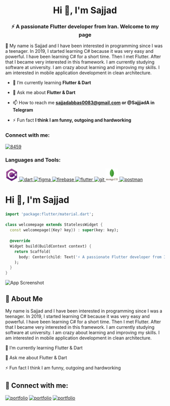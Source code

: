 <h1 align="center">Hi 👋, I'm Sajjad</h1>
<h3 align="center">⚡ A passionate Flutter developer from Iran. Welcome to my page</h3>

💫 My name is Sajjad and I have been interested in programming since I was a teenager. In 2019, I started learning C# because it was very easy and powerful. I have been learning C# for a short time. Then I met Flutter. After that I became very interested in this framework. I am currently studying software at university. I am crazy about learning and improving my skills. I am interested in mobile application development in clean architecture.

- 🌱 I’m currently learning **Flutter & Dart**

- 💬 Ask me about **Flutter & Dart**

- 📫 How to reach me **sajjadabbas0083@gmail.com or @SajjjadA in Telegram**

- ⚡ Fun fact **I think I am funny, outgoing and hardworking**

<h3 align="left">Connect with me:</h3>
<p align="left">
<a href="https://discord.gg/8459" target="blank"><img align="center" src="https://raw.githubusercontent.com/rahuldkjain/github-profile-readme-generator/master/src/images/icons/Social/discord.svg" alt="8459" height="30" width="40" /></a>
</p>

<h3 align="left">Languages and Tools:</h3>
<p align="left"> <a href="https://www.w3schools.com/cs/" target="_blank" rel="noreferrer"> <img src="https://raw.githubusercontent.com/devicons/devicon/master/icons/csharp/csharp-original.svg" alt="csharp" width="40" height="40"/> </a> <a href="https://dart.dev" target="_blank" rel="noreferrer"> <img src="https://www.vectorlogo.zone/logos/dartlang/dartlang-icon.svg" alt="dart" width="40" height="40"/> </a> <a href="https://www.figma.com/" target="_blank" rel="noreferrer"> <img src="https://www.vectorlogo.zone/logos/figma/figma-icon.svg" alt="figma" width="40" height="40"/> </a> <a href="https://firebase.google.com/" target="_blank" rel="noreferrer"> <img src="https://www.vectorlogo.zone/logos/firebase/firebase-icon.svg" alt="firebase" width="40" height="40"/> </a> <a href="https://flutter.dev" target="_blank" rel="noreferrer"> <img src="https://www.vectorlogo.zone/logos/flutterio/flutterio-icon.svg" alt="flutter" width="40" height="40"/> </a> <a href="https://git-scm.com/" target="_blank" rel="noreferrer"> <img src="https://www.vectorlogo.zone/logos/git-scm/git-scm-icon.svg" alt="git" width="40" height="40"/> </a> <a href="https://www.mongodb.com/" target="_blank" rel="noreferrer"> <img src="https://raw.githubusercontent.com/devicons/devicon/master/icons/mongodb/mongodb-original-wordmark.svg" alt="mongodb" width="40" height="40"/> </a> <a href="https://postman.com" target="_blank" rel="noreferrer"> <img src="https://www.vectorlogo.zone/logos/getpostman/getpostman-icon.svg" alt="postman" width="40" height="40"/> </a> </p>



# Hi 👋, I'm Sajjad
```dart
import 'package:flutter/material.dart';

class welcomepage extends StatelessWidget {
  const welcomepage({Key? key}) : super(key: key);

  @override
  Widget build(BuildContext context) {
    return Scaffold(
      body: Center(child: Text('⚡ A passionate Flutter developer from Iran. Welcome to my page'),),
    );
  }
}

```

![App Screenshot](https://raw.githubusercontent.com/MicaelliMedeiros/micaellimedeiros/master/image/computer-illustration.png)


## 🚀 About Me
My name is Sajjad and I have been interested in programming since I was a teenager. In 2019, I started learning C# because it was very easy and powerful. I have been learning C# for a short time. Then I met Flutter. After that I became very interested in this framework. I am currently studying software at university. I am crazy about learning and improving my skills. I am interested in mobile application development in clean architecture.

🧠 I’m currently learning Flutter & Dart

💬 Ask me about Flutter & Dart

⚡ Fun fact I think I am funny, outgoing and hardworking
## 📣 Connect with me:

[![portfolio](https://camo.githubusercontent.com/571384769c09e0c66b45e39b5be70f68f552db3e2b2311bc2064f0d4a9f5983b/68747470733a2f2f696d672e736869656c64732e696f2f62616467652f476d61696c2d4431343833363f7374796c653d666f722d7468652d6261646765266c6f676f3d676d61696c266c6f676f436f6c6f723d7768697465)](mailto:sajjadabbas0083@gmail.com?subject=Mail%20from%20Github%20Profile)
[![portfolio](https://camo.githubusercontent.com/3dec4101c297b3201a6b5a742bdef183b455dfcb9c91c6a72c92c3c76fe13b9f/68747470733a2f2f696d672e736869656c64732e696f2f62616467652f74656c656772616d2d3030424243432e7376673f7374796c653d666f722d7468652d6261646765266c6f676f3d74656c656772616d266c6f676f436f6c6f723d7768697465)](https://www.t.me/SajjjadA/)
[![portfolio](https://camo.githubusercontent.com/73863b1f6123a541ed07b6d50aa975e6858dd3e58d4d43fb4898916084030a61/68747470733a2f2f696d672e736869656c64732e696f2f62616467652f6769746875622d3164323032642e7376673f7374796c653d666f722d7468652d6261646765266c6f676f3d676974687562266c6f676f436f6c6f723d7768697465)](https://github.com/sajjadabbasi1383)


